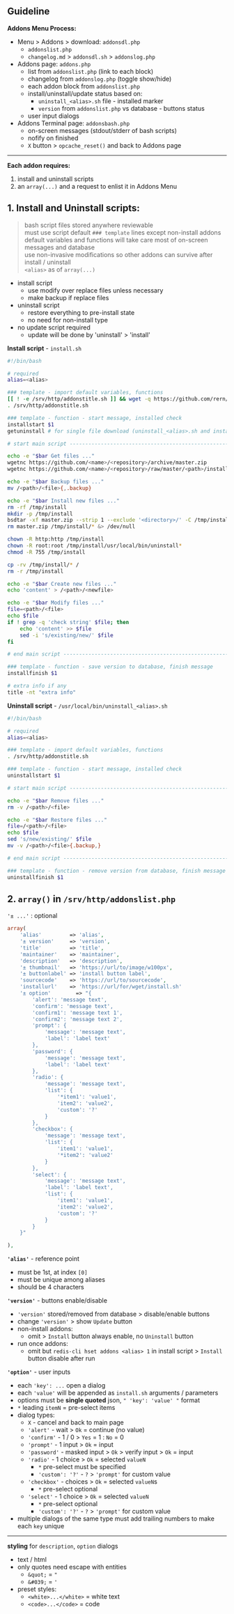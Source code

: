 Guideline
---

**Addons Menu Process:**  
- Menu > Addons > download: `addonsdl.php`
	- `addonslist.php`
	- `changelog.md` > `addonsdl.sh` > `addonslog.php`
- Addons page: `addons.php`
	- list from `addonslist.php` (link to each block)
	- changelog from `addonslog.php` (toggle show/hide)
	- each addon block from `addonslist.php`
	- install/uninstall/update status based on:
		- `uninstall_<alias>.sh` file - installed marker
		- `version` from `addonslist.php` vs database - buttons status
	- user input dialogs
- Addons Terminal page: `addonsbash.php`
	- on-screen messages (stdout/stderr of bash scripts)
	- nofify on finished
	- `X` button > `opcache_reset()` and back to Addons page
---

**Each addon requires:**  
1. install and uninstall scripts
2. an `array(...)` and a request to enlist it in Addons Menu
  

## 1. Install and Uninstall scripts:

> bash script files stored anywhere reviewable  
> must use script default `### template` lines except non-install addons  
> default variables and functions will take care most of on-screen messages and database  
> use non-invasive modifications so other addons can survive after install / uninstall  
> `<alias>` as of `array(...)`  

- install script  
	- use modify over replace files unless necessary
	- make backup if replace files
- uninstall script
	- restore everything to pre-install state
	- no need for non-install type
- no update script required
	- update will be done by 'uninstall' > 'install'
  
**Install script** - `install.sh`  
```sh
#!/bin/bash

# required
alias=<alias>

### template - import default variables, functions
[[ ! -e /srv/http/addonstitle.sh ]] && wget -q https://github.com/rern/RuneAudio_Addons/raw/master/srv/http/addonstitle.sh -P /srv/http
. /srv/http/addonstitle.sh

### template - function - start message, installed check
installstart $1
getuninstall # for single file download (uninstall_<alias>.sh and install.sh must be in the same path)

# start main script ---------------------------------------------------------------------------------->>>

echo -e "$bar Get files ..."
wgetnc https://github.com/<name>/<repository>/archive/master.zip           # whole repository download
wgetnc https://github.com/<name>/<repository>/raw/master/<path>/install.sh # single file download

echo -e "$bar Backup files ..."
mv /<path>/<file>{,.backup}

echo -e "$bar Install new files ..."
rm -rf /tmp/install
mkdir -p /tmp/install
bsdtar -xf master.zip --strip 1 --exclude '<directory>/' -C /tmp/install
rm master.zip /tmp/install/* &> /dev/null

chown -R http:http /tmp/install
chown -R root:root /tmp/install/usr/local/bin/uninstall*
chmod -R 755 /tmp/install

cp -rv /tmp/install/* /
rm -r /tmp/install

echo -e "$bar Create new files ..."
echo 'content' > /<path>/<newfile>

echo -e "$bar Modify files ..."
file=<path>/<file>
echo $file
if ! grep -q 'check string' $file; then
	echo 'content' >> $file
	sed -i 's/existing/new/' $file
fi

# end main script ------------------------------------------------------------------------------------<<<

### template - function - save version to database, finish message
installfinish $1

# extra info if any
title -nt "extra info"
```

**Uninstall script** - `/usr/local/bin/uninstall_<alias>.sh`  
```sh
#!/bin/bash

# required
alias=<alias>

### template - import default variables, functions
. /srv/http/addonstitle.sh

### template - function - start message, installed check
uninstallstart $1

# start main script ----------------------------------------------------------------------------------->>>

echo -e "$bar Remove files ..."
rm -v /<path>/<file>

echo -e "$bar Restore files ..."
file=/<path>/<file>
echo $file
sed 's/new/existing/' $file
mv -v /<path>/<file>{.backup,}

# end main script -----------------------------------------------------------------------------------<<<

### template - function - remove version from database, finish message
uninstallfinish $1
```
  

## 2. `array()` in `/srv/http/addonslist.php`
  
`'± ...'` : optional 
```php
array(
	'alias'         => 'alias',
	'± version'     => 'version',
	'title'         => 'title',
	'maintainer'    => 'maintainer',
	'description'   => 'description',
	'± thumbnail'   => 'https://url/to/image/w100px',
	'± buttonlabel' => 'install button label',
	'sourcecode'    => 'https://url/to/sourcecode',
	'installurl'    => 'https://url/for/wget/install.sh'
	'± option'        => "{ 
		'alert': 'message text',
		'confirm': 'message text',
		'confirm1': 'message text 1',
		'confirm2': 'message text 2',
		'prompt': {
			'message': 'message text',
			'label': 'label text'
		},
		'password': {
			'message': 'message text',
			'label': 'label text'
		},
		'radio': {
			'message': 'message text',
			'list': {
				'*item1': 'value1',
				'item2': 'value2',
				'custom': '?'
			}
		},
		'checkbox': {
			'message': 'message text',
			'list': {
				'item1': 'value1',
				'*item2': 'value2'
			}
		},
		'select': {
			'message': 'message text',
			'label': 'label text',
			'list': {
				'item1': 'value1',
				'item2': 'value2',
				'custom': '?'
			}
		}
	}"

),
```

**`'alias'`** - reference point
- must be 1st, at index `[0]`
- must be unique among aliases
- should be 4 characters

**`'version'`** - buttons enable/disable  
- `'version'` stored/removed from database > disable/enable buttons
- change `'version'` > show `Update` button
- non-install addons:
	- omit > `Install` button always enable, no `Uninstall` button
- run once addons:
	- omit but `redis-cli hset addons <alias> 1` in install script > `Install` button disable after run

**`'option'`** - user inputs  
- each `'key': ...` open a dialog
- each `'value'` will be appended as `install.sh` arguments / parameters
- options must be **single quoted** json, `" 'key': 'value' "` format
- `*` leading `itemN` = pre-select items
- dialog types:
	- `X` - cancel and back to main page
	- `'alert'` - wait > `Ok` = continue (no value)
	- `'confirm'` - 1 / 0 > `Yes` = 1 : `No` = 0
	- `'prompt'` - 1 input > `Ok` = input
	- `'password'` - masked input > `Ok` > verify input > `Ok` = input
	- `'radio'` - 1 choice > `Ok` = selected `valueN`
		- `*` pre-select must be specified
		- `'custom': '?'` - `?` >  `'prompt'` for custom value
	- `'checkbox'` - choices > `Ok` = selected `valueN`s
		- `*` pre-select optional
	- `'select'` - 1 choice > `Ok` = selected `valueN`
		- `*` pre-select optional
		- `'custom': '?'` - `?` >  `'prompt'` for custom value
- multiple dialogs of the same type must add trailing numbers to make each `key` unique
---

**styling** for `description`, `option` dialogs
- text / html
- only quotes need escape with entities
    - `&quot;` = `"`
    - `&#039;` = `'`
- preset styles:
	- `<white>...</white>` = white text
	- `<code>...</code>` = code
```
